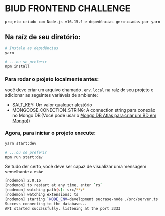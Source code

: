# BIUD FRONTEND CHALLENGE

```
projeto criado com Node.js v16.15.0 e depedências gerenciadas por yarn
```

## Na raíz de seu diretório:

```bash
# Instale as depedências
yarn

# ...ou se preferir
npm install

```

### Para rodar o projeto localmente antes:

você deve criar um arquivo chamado ```.env.local``` na raíz de seu projeto e adicionar as seguintes variáveis de ambiente:

- SALT_KEY: Um valor qualquer aleatório
- MONGOOSE_CONECTION_STRING: A connection string para conexão no Mongo DB (Você pode usar o [Mongo DB Atlas para criar um BD em Mongo](mlab.com)))

### Agora, para iniciar o projeto execute:

```bash
yarn start:dev

# ...ou se preferir
npm run start:dev
```

Se tudo der certo, você deve ser capaz de visualizar uma mensagem semelhante a esta:

```bash
[nodemon] 2.0.16
[nodemon] to restart at any time, enter `rs`
[nodemon] watching path(s): src/**/*
[nodemon] watching extensions: ts
[nodemon] starting `NODE_ENV=development sucrase-node ./src/server.ts ./src/server.ts`
Success connecting to the database...
API started successfully. listening at the port 3333
```
